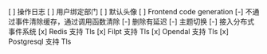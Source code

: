 [ ] 操作日志
[ ] 用户绑定部门
[ ] 默认头像
[ ] Frontend code generation
[-] 不通过事件清除缓存，通过调用函数清除
[-] 删除有延迟
[-] 主题切换
[-] 接入分布式事件系统
[x] Redis 支持 Tls
[x] Filpt 支持 Tls
[x] Opendal 支持 Tls
[x] Postgresql 支持 Tls